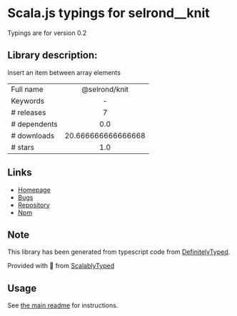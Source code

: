 
# Scala.js typings for selrond__knit

Typings are for version 0.2

## Library description:
Insert an item between array elements

|                    |                 |
| ------------------ | :-------------: |
| Full name          | @selrond/knit |
| Keywords           | - |
| # releases         | 7 |
| # dependents       | 0.0 |
| # downloads        | 20.666666666666668 |
| # stars            | 1.0 |

## Links
- [Homepage](https://github.com/selrond/knit#readme)
- [Bugs](https://github.com/selrond/knit/issues)
- [Repository](https://github.com/selrond/knit)
- [Npm](https://www.npmjs.com/package/%40selrond%2Fknit)
    


## Note
This library has been generated from typescript code from [DefinitelyTyped](https://definitelytyped.org).

Provided with :purple_heart: from [ScalablyTyped](https://github.com/oyvindberg/ScalablyTyped)

## Usage
See [the main readme](../../readme.md) for instructions.


